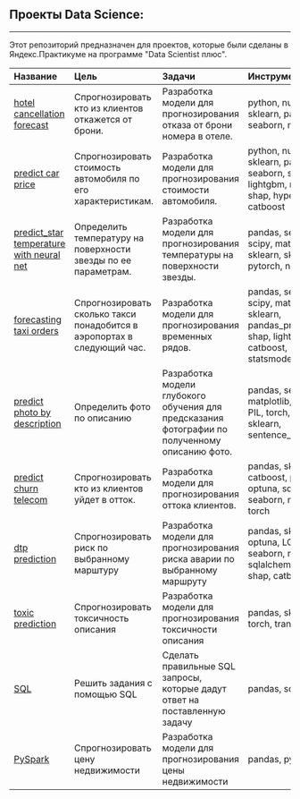 ## Проекты Data Science: 

---

Этот репозиторий предназначен для проектов, которые были сделаны в Яндекс.Практикуме на программе "Data Scientist плюс".

| Название | Цель | Задачи | Инструменты |
| :-------------------- | :--------------------- |:---------------------------|:---------------------------|
| [hotel cancellation forecast](https://github.com/juniorromanenko/training_projects/tree/master/hotel_cancellation_forecast) | Спрогнозировать кто из клиентов откажется от брони. |Разработка модели для прогнозирования отказа от брони номера в отеле.| python, numpy, sklearn, pandas, seaborn, matplotlib. |
| [predict car price](https://github.com/juniorromanenko/training_projects/tree/master/predict_car_price) | Спрогнозировать стоимость автомобиля по его характеристикам. |Разработка модели для прогнозирования стоимости автомобиля. |python, numpy, sklearn, pandas, seaborn, scipy, lightgbm, matplotlib, shap, hyperopt, catboost |
| [predict_star temperature with neural net](https://github.com/juniorromanenko/training_projects/tree/master/predict_star_temperature_with_neural_net) | Определить температуру на поверхности звезды по ее параметрам. |Разработка модели для прогнозирования температуры на поверхности звезды. |pandas, seaborn, scipy, matplotlib, sklearn, skorch, pytorch, numpy |
| [forecasting taxi orders](https://github.com/juniorromanenko/training_projects/tree/master/forecasting_taxi_orders) | Спрогнозировать сколько такси понадобится в аэропортах в следующий час. | Разработка модели для прогнозирования временных рядов. |pandas, seaborn, scipy, matplotlib, sklearn, pandas_profiling, shap, lightgbm, catboost, statsmodels|
| [predict photo by description](https://github.com/juniorromanenko/training_projects/tree/master/predict_photo_by_description) | Определить фото по описанию | Разработка модели глубокого обучения для предсказания фотографии по полученному описанию фото.|pandas, seaborn, re, matplotlib, numpy, PIL, torch, nltk, sklearn, sentence_transformer|
| [predict churn telecom](https://github.com/juniorromanenko/training_projects/tree/master/predict_churn_telecom)| Спрогнозировать кто из клиентов уйдет в отток. | Разработка модели для прогнозирования оттока клиентов. |pandas, sklearn, catboost, phik, optuna, sqlalchemy, seaborn, matplotlib, torch |
| [dtp prediction](https://github.com/juniorromanenko/training_projects/tree/master/dtp_prediction)| Спрогнозировать риск по выбранному марштуру | Разработка модели для прогнозирования риска аварии по выбранному маршруту |pandas, sklearn, optuna, LGBM, seaborn, matplotlib, sqlalchemy, numpy, shap, catboost |
| [toxic prediction](https://github.com/juniorromanenko/training_projects/tree/master/toxic_prediction)| Спрогнозировать токсичность описания | Разработка модели для прогнозирования токсичности описания |pandas, sklearn, re, torch, transformers |
| [SQL](https://github.com/juniorromanenko/training_projects/tree/master/sql_tasks)| Решить задания с помощью SQL | Сделать правильные SQL запросы, которые дадут ответ на поставленную задачу | pandas, sqlalchemy |
| [PySpark](https://github.com/juniorromanenko/training_projects/tree/master/work_with_pyspark)| Спрогнозировать цену недвижимости | Разработка модели для прогнозирования цены недвижимости |pandas, pyspark |
